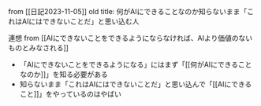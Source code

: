 
from [[日記2023-11-05]]
old title: 何がAIにできることなのか知らないまま「これはAIにはできないことだ」と思い込む人

連想 from [[AIにできないことをできるようにならなければ、AIより価値のないものとみなされる]]
- 「AIにできないことをできるようになる」にはまず「[[何がAIにできることなのか]]」を知る必要がある
- 知らないまま「これはAIにはできないことだ」と思い込んで「[[AIにできること]]」をやっているのはやばい

